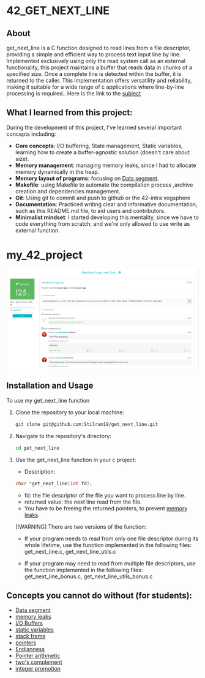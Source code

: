 # 42_GET_NEXT_LINE

## About

get_next_line is a C function designed to read lines from a file descriptor, providing a simple and efficient way to process text input line by line. 
Implemented exclusively using only the read system call as an external functionality, this project maintains a buffer that reads data in chunks of a specified size. 
Once a complete line is detected within the buffer, it is returned to the caller. This implementation offers versatility and reliability, 
making it suitable for a wide range of c applications where line-by-line processing is required.. Here is the link to the [subject](https://cdn.intra.42.fr/pdf/pdf/126102/en.subject.pdf)

## What I learned from this project:

During the development of this project, I've learned several important concepts including:

- **Core concepts**: I/O buffering, State management, Static variables, learning how to create a buffer-agnostic solution (doesn't care about size).
- **Memory management**: managing memory leaks, since I had to allocate memory dynamically in the heap.
- **Memory layout of programs**: focusing on [Data segment](https://en.wikipedia.org/wiki/Data_segment).
- **Makefile**: using Makefile to automate the compilation process ,archive creation and dependencies management.
- **Git**: Using git to commit and push to github or the 42-intra vogsphere
- **Documentation**: Practiced writing clear and informative documentation, such as this README.md file, to aid users and contributors.
- **Minimalist mindset**: I started developing this mentality, since we have to code everything from scratch,
and we're only allowed to use write as external function.

# my_42_project

![](/images/my_project.png)

## Installation and Usage

To use my get_next_line function

1. Clone the repository to your local machine:

   ```bash
   git clone git@github.com:Stilram19/get_next_line.git
   ```

2. Navigate to the repository's directory:

    ```bash
    cd get_next_line
    ```

3. Use the get_next_line function in your c project:

   - Description:

   ```c
   char *get_next_line(int fd);
   ```
   - fd: the file descriptor of the file you want to process line by line.
   - returned value: the next line read from the file.
   - You have to be freeing the returned pointers, to prevent [memory leaks](https://en.wikipedia.org/wiki/Memory_leak).

   [!WARNING]
   There are two versions of the function:

   - If your program needs to read from only one file descriptor during its whole lifetime, use the function implemented in the following files:
      get_next_line.c, get_next_line_utils.c

   - If your program may need to read from multiple file descriptors, use the function implemented in the following files:
      get_next_line_bonus.c, get_next_line_utils_bonus.c

## Concepts you cannot do without (for students):

- [Data segment](https://en.wikipedia.org/wiki/Data_segment)
- [memory leaks](https://en.wikipedia.org/wiki/Memory_leak)
- [I/O Buffers](https://stackoverflow.com/questions/27993971/understanding-buffering-in-c)
- [static variables](https://www.geeksforgeeks.org/static-variables-in-c/)
- [stack frame](https://en.wikipedia.org/wiki/Call_stack)
- [pointers](https://en.wikipedia.org/wiki/Pointer_(computer_programming))  
- [Endianness](https://en.wikipedia.org/wiki/Endianness)  
- [Pointer arithmetic](https://www.geeksforgeeks.org/pointer-arithmetics-in-c-with-examples/)  
- [two's complement](https://en.wikipedia.org/wiki/Two%27s_complement)    
- [integer promotion](https://www.geeksforgeeks.org/integer-promotions-in-c/)

